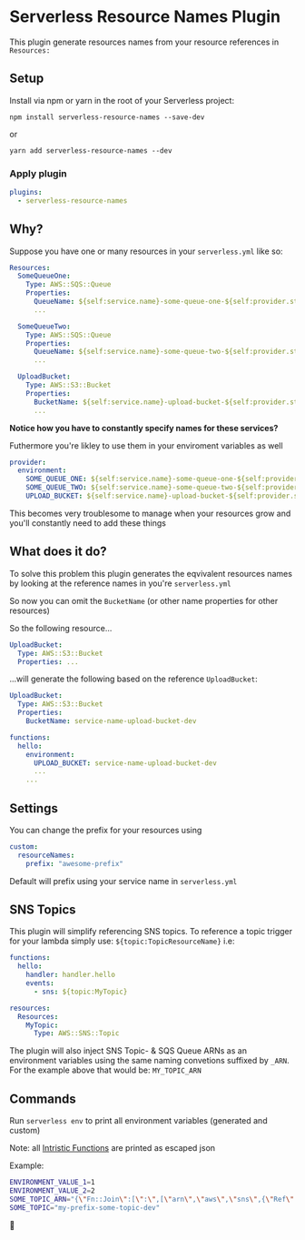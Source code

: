 # Serverless Resource Names Plugin

This plugin generate resources names from your resource references in `Resources:`

## Setup

Install via npm or yarn in the root of your Serverless project:

```
npm install serverless-resource-names --save-dev
```

or

```
yarn add serverless-resource-names --dev
```

### Apply plugin

```yml
plugins:
  - serverless-resource-names
```

## Why?

Suppose you have one or many resources in your `serverless.yml` like so:

```yml
Resources:
  SomeQueueOne:
    Type: AWS::SQS::Queue
    Properties:
      QueueName: ${self:service.name}-some-queue-one-${self:provider.stage}
      ...

  SomeQueueTwo:
    Type: AWS::SQS::Queue
    Properties:
      QueueName: ${self:service.name}-some-queue-two-${self:provider.stage}
      ...

  UploadBucket:
    Type: AWS::S3::Bucket
    Properties:
      BucketName: ${self:service.name}-upload-bucket-${self:provider.stage}
      ...
```

**Notice how you have to constantly specify names for these services?**

Futhermore you're likley to use them in your enviroment variables as well

```yml
provider:
  environment:
    SOME_QUEUE_ONE: ${self:service.name}-some-queue-one-${self:provider.stage}
    SOME_QUEUE_TWO: ${self:service.name}-some-queue-two-${self:provider.stage}
    UPLOAD_BUCKET: ${self:service.name}-upload-bucket-${self:provider.stage}
```

This becomes very troublesome to manage when your resources grow and you'll constantly need to add these things

## What does it do?

To solve this problem this plugin generates the eqvivalent resources names by looking at the reference names in you're `serverless.yml`

So now you can omit the `BucketName` (or other name properties for other resources)

So the following resource...

```yml
UploadBucket:
  Type: AWS::S3::Bucket
  Properties: ...
```

...will generate the following based on the reference `UploadBucket`:

```yml
UploadBucket:
  Type: AWS::S3::Bucket
  Properties:
    BucketName: service-name-upload-bucket-dev
```

```yml
functions:
  hello:
    environment:
      UPLOAD_BUCKET: service-name-upload-bucket-dev
      ...
    ...
```

## Settings

You can change the prefix for your resources using

```yml
custom:
  resourceNames:
    prefix: "awesome-prefix"
```

Default will prefix using your service name in `serverless.yml`

## SNS Topics

This plugin will simplify referencing SNS topics. To reference a topic trigger for your lambda simply use: `${topic:TopicResourceName}` i.e:

```yml
functions:
  hello:
    handler: handler.hello
    events:
      - sns: ${topic:MyTopic}

resources:
  Resources:
    MyTopic:
      Type: AWS::SNS::Topic
```

The plugin will also inject SNS Topic- & SQS Queue ARNs as an environment variables using the same naming convetions suffixed by `_ARN`. For the example above that would be: `MY_TOPIC_ARN`

## Commands

Run `serverless env` to print all environment variables (generated and custom)

Note: all [Intristic Functions](https://docs.aws.amazon.com/AWSCloudFormation/latest/UserGuide/intrinsic-function-reference.html) are printed as escaped json

Example:

```bash
ENVIRONMENT_VALUE_1=1
ENVIRONMENT_VALUE_2=2
SOME_TOPIC_ARN="{\"Fn::Join\":[\":\",[\"arn\",\"aws\",\"sns\",{\"Ref\":\"AWS::Region\"},{\"Ref\":\"AWS::AccountId\"},\"my-prefix-some-topic-dev\"]]}"
SOME_TOPIC="my-prefix-some-topic-dev"
```


